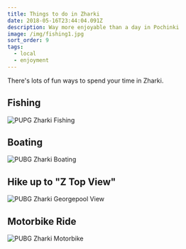 ```yaml
---
title: Things to do in Zharki
date: 2018-05-16T23:44:04.091Z
description: Way more enjoyable than a day in Pochinki
image: /img/fishing1.jpg
sort_order: 9
tags:
  - local
  - enjoyment
---
```

There's lots of fun ways to spend your time in Zharki.

## Fishing

![PUPG Zharki Fishing](/img/fishing1.jpg)

## Boating

![PUBG Zharki Boating](/img/boatin2.jpg)

## Hike up to "Z Top View"

![PUBG Zharki Georgepool View](/img/gp1.jpg)

## Motorbike Ride

![PUBG Zharki Motorbike](/img/moto2.jpg)
